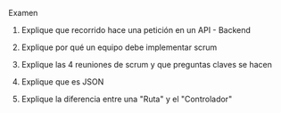 Examen

1. Explique que recorrido hace una petición en un API - Backend

2. Explique por qué un equipo debe implementar scrum

3. Explique las 4 reuniones de scrum y que preguntas claves se hacen

4. Explique que es JSON

5. Explique la diferencia entre una "Ruta" y el "Controlador"